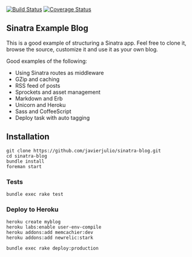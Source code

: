 [![Build Status](https://travis-ci.org/javierjulio/sinatra-blog.png?branch=master)](https://travis-ci.org/javierjulio/sinatra-blog) [![Coverage Status](https://coveralls.io/repos/javierjulio/sinatra-blog/badge.png?branch=master)](https://coveralls.io/r/javierjulio/sinatra-blog?branch=master)

## Sinatra Example Blog

This is a good example of structuring a Sinatra app.
Feel free to clone it, browse the source, customize it
and use it as your own blog.

Good examples of the following:

* Using Sinatra routes as middleware
* GZip and caching
* RSS feed of posts
* Sprockets and asset management
* Markdown and Erb
* Unicorn and Heroku
* Sass and CoffeeScript
* Deploy task with auto tagging

## Installation

    git clone https://github.com/javierjulio/sinatra-blog.git
    cd sinatra-blog
    bundle install
    foreman start

### Tests

    bundle exec rake test

### Deploy to Heroku

    heroku create myblog
    heroku labs:enable user-env-compile
    heroku addons:add memcachier:dev
    heroku addons:add newrelic:stark

    bundle exec rake deploy:production
